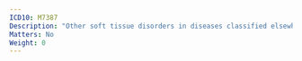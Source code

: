 ```yaml
---
ICD10: M7387
Description: "Other soft tissue disorders in diseases classified elsewhere: Ankle and foot"
Matters: No
Weight: 0
---
```

